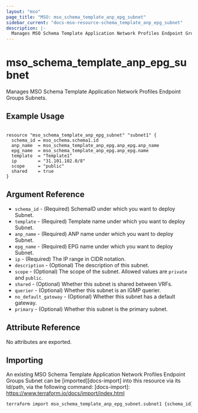 ```yaml
---
layout: "mso"
page_title: "MSO: mso_schema_template_anp_epg_subnet"
sidebar_current: "docs-mso-resource-schema_template_anp_epg_subnet"
description: |-
  Manages MSO Schema Template Application Network Profiles Endpoint Groups Subnets.
---
```


# mso_schema_template_anp_epg_subnet #

Manages MSO Schema Template Application Network Profiles Endpoint Groups Subnets.

## Example Usage ##

```hcl

resource "mso_schema_template_anp_epg_subnet" "subnet1" {
  schema_id = mso_schema.schema1.id
  anp_name  = mso_schema_template_anp_epg.anp_epg.anp_name
  epg_name  = mso_schema_template_anp_epg.anp_epg.name
  template  = "Template1"
  ip        = "31.101.102.0/8"
  scope     = "public"
  shared    = true
}

```

## Argument Reference ##

* `schema_id` - (Required) SchemaID under which you want to deploy Subnet.
* `template` - (Required) Template name under which you want to deploy Subnet.
* `anp_name` - (Required) ANP name under which you want to deploy Subnet.
* `epg_name` - (Required) EPG name under which you want to deploy Subnet.
* `ip` - (Required) The IP range in CIDR notation.
* `description` - (Optional) The description of this subnet.
* `scope` - (Optional) The scope of the subnet. Allowed values are `private` and `public`.
* `shared` - (Optional) Whether this subnet is shared between VRFs.
* `querier` - (Optional) Whether this subnet is an IGMP querier.
* `no_default_gateway` - (Optional) Whether this subnet has a default gateway.
* `primary` - (Optional) Whether this subnet is the primary subnet.

## Attribute Reference ##

No attributes are exported.

## Importing ##

An existing MSO Schema Template Application Network Profiles Endpoint Groups Subnet can be [imported][docs-import] into this resource via its Id/path, via the following command: [docs-import]: <https://www.terraform.io/docs/import/index.html>

```bash
terraform import mso_schema_template_anp_epg_subnet.subnet1 {schema_id}/template/{template_name}/anp/{anp_name}/epg/{epg_name}/ip/{ip}
```
